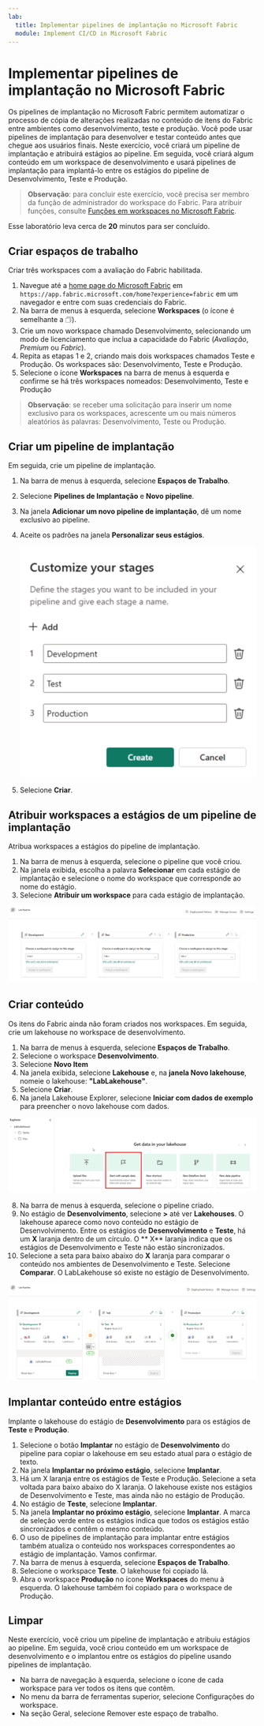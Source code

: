 ```yaml
---
lab:
  title: Implementar pipelines de implantação no Microsoft Fabric
  module: Implement CI/CD in Microsoft Fabric
---
```


# Implementar pipelines de implantação no Microsoft Fabric

Os pipelines de implantação no Microsoft Fabric permitem automatizar o processo de cópia de alterações realizadas no conteúdo de itens do Fabric entre ambientes como desenvolvimento, teste e produção. Você pode usar pipelines de implantação para desenvolver e testar conteúdo antes que chegue aos usuários finais. Neste exercício, você criará um pipeline de implantação e atribuirá estágios ao pipeline. Em seguida, você criará algum conteúdo em um workspace de desenvolvimento e usará pipelines de implantação para implantá-lo entre os estágios do pipeline de Desenvolvimento, Teste e Produção.

> **Observação**: para concluir este exercício, você precisa ser membro da função de administrador do workspace do Fabric. Para atribuir funções, consulte [Funções em workspaces no Microsoft Fabric](https://learn.microsoft.com/en-us/fabric/get-started/roles-workspaces).

Esse laboratório leva cerca de **20** minutos para ser concluído.

## Criar espaços de trabalho

Criar três workspaces com a avaliação do Fabric habilitada.

1. Navegue até a [home page do Microsoft Fabric](https://app.fabric.microsoft.com/home?experience=fabric) em `https://app.fabric.microsoft.com/home?experience=fabric` em um navegador e entre com suas credenciais do Fabric.
2. Na barra de menus à esquerda, selecione **Workspaces** (o ícone é semelhante a &#128455;).
3. Crie um novo workspace chamado Desenvolvimento, selecionando um modo de licenciamento que inclua a capacidade do Fabric (*Avaliação*, *Premium* ou *Fabric*).
4. Repita as etapas 1 e 2, criando mais dois workspaces chamados Teste e Produção. Os workspaces são: Desenvolvimento, Teste e Produção.
5. Selecione o ícone **Workspaces** na barra de menus à esquerda e confirme se há três workspaces nomeados: Desenvolvimento, Teste e Produção

> **Observação**: se receber uma solicitação para inserir um nome exclusivo para os workspaces, acrescente um ou mais números aleatórios às palavras: Desenvolvimento, Teste ou Produção.

## Criar um pipeline de implantação

Em seguida, crie um pipeline de implantação.

1. Na barra de menus à esquerda, selecione **Espaços de Trabalho**.
2. Selecione **Pipelines de Implantação** e **Novo pipeline**.
3. Na janela **Adicionar um novo pipeline de implantação**, dê um nome exclusivo ao pipeline.
4. Aceite os padrões na janela **Personalizar seus estágios**.  

   ![Captura de tela dos estágios do pipeline.](./Images/customize-stages.png)

5. Selecione **Criar**.

## Atribuir workspaces a estágios de um pipeline de implantação

Atribua workspaces a estágios do pipeline de implantação.

1. Na barra de menus à esquerda, selecione o pipeline que você criou. 
2. Na janela exibida, escolha a palavra **Selecionar** em cada estágio de implantação e selecione o nome do workspace que corresponde ao nome do estágio.
3. Selecione **Atribuir um workspace** para cada estágio de implantação.

  ![Captura de tela do pipeline de implantação.](./Images/deployment-pipeline.png)

## Criar conteúdo

Os itens do Fabric ainda não foram criados nos workspaces. Em seguida, crie um lakehouse no workspace de desenvolvimento.

1. Na barra de menus à esquerda, selecione **Espaços de Trabalho**.
2. Selecione o workspace **Desenvolvimento**.
3. Selecione **Novo Item**
4. Na janela exibida, selecione **Lakehouse** e, na **janela Novo lakehouse**, nomeie o lakehouse: **"LabLakehouse"**.
5. Selecione **Criar**.
6. Na janela Lakehouse Explorer, selecione **Iniciar com dados de exemplo** para preencher o novo lakehouse com dados.

  ![Captura de tela do Lakehouse Explorer.](./Images/lakehouse-explorer.png)

8. Na barra de menus à esquerda, selecione o pipeline criado.
9. No estágio de **Desenvolvimento**, selecione **>** até ver **Lakehouses**. O lakehouse aparece como novo conteúdo no estágio de Desenvolvimento. Entre os estágios de **Desenvolvimento** e **Teste**, há um **X** laranja dentro de um círculo. O ** X** laranja indica que os estágios de Desenvolvimento e Teste não estão sincronizados.
10. Selecione a seta para baixo abaixo do **X** laranja para comparar o conteúdo nos ambientes de Desenvolvimento e Teste. Selecione **Comparar**. O LabLakehouse só existe no estágio de Desenvolvimento.  

  ![Faça uma captura de tela do pipeline de implantação mostrando incompatibilidades de conteúdo entre os estágios.](./Images/lab-pipeline-compare.png)

## Implantar conteúdo entre estágios

Implante o lakehouse do estágio de **Desenvolvimento** para os estágios de **Teste** e **Produção**.
1. Selecione o botão **Implantar** no estágio de **Desenvolvimento** do pipeline para copiar o lakehouse em seu estado atual para o estágio de texto. 
2. Na janela **Implantar no próximo estágio**, selecione **Implantar**.
3. Há um X laranja entre os estágios de Teste e Produção. Selecione a seta voltada para baixo abaixo do X laranja. O lakehouse existe nos estágios de Desenvolvimento e Teste, mas ainda não no estágio de Produção.
4. No estágio de **Teste**, selecione **Implantar**.
5. Na janela **Implantar no próximo estágio**, selecione **Implantar**. A marca de seleção verde entre os estágios indica que todos os estágios estão sincronizados e contêm o mesmo conteúdo.
6. O uso de pipelines de implantação para implantar entre estágios também atualiza o conteúdo nos workspaces correspondentes ao estágio de implantação. Vamos confirmar.
7. Na barra de menus à esquerda, selecione **Espaços de Trabalho**.
8. Selecione o workspace **Teste**. O lakehouse foi copiado lá.
9. Abra o workspace **Produção** no ícone **Workspaces** do menu à esquerda. O lakehouse também foi copiado para o workspace de Produção.

## Limpar

Neste exercício, você criou um pipeline de implantação e atribuiu estágios ao pipeline. Em seguida, você criou conteúdo em um workspace de desenvolvimento e o implantou entre os estágios do pipeline usando pipelines de implantação.

- Na barra de navegação à esquerda, selecione o ícone de cada workspace para ver todos os itens que contêm.
- No menu da barra de ferramentas superior, selecione Configurações do workspace.
- Na seção Geral, selecione Remover este espaço de trabalho.
